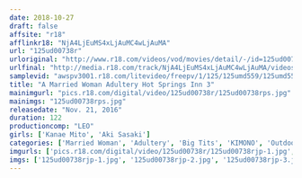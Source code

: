 ```yaml
---
date: 2018-10-27
draft: false
affsite: "r18"
afflinkr18: "NjA4LjEuMS4xLjAuMC4wLjAuMA"
url: "125ud00738r"
urloriginal: "http://www.r18.com/videos/vod/movies/detail/-/id=125ud00738r"
urlfinal: "http://media.r18.com/track/NjA4LjEuMS4xLjAuMC4wLjAuMA/videos/vod/movies/detail/-/id=125ud00738r"
samplevid: "awspv3001.r18.com/litevideo/freepv/1/125/125umd559/125umd559_dmb_w.mp4"
title: "A Married Woman Adultery Hot Springs Inn 3"
mainimgurl: "pics.r18.com/digital/video/125ud00738r/125ud00738rps.jpg"
mainimgs: "125ud00738rps.jpg"
releasedate: "Nov. 21, 2016"
duration: 122
productioncomp: "LEO"
girls: ['Kanae Mito', 'Aki Sasaki']
categories: ['Married Woman', 'Adultery', 'Big Tits', 'KIMONO', 'Outdoor', 'Blowjob', 'Hi-Def']
imgurls: ['pics.r18.com/digital/video/125ud00738r/125ud00738rjp-1.jpg', 'pics.r18.com/digital/video/125ud00738r/125ud00738rjp-2.jpg', 'pics.r18.com/digital/video/125ud00738r/125ud00738rjp-3.jpg', 'pics.r18.com/digital/video/125ud00738r/125ud00738rjp-4.jpg', 'pics.r18.com/digital/video/125ud00738r/125ud00738rjp-5.jpg', 'pics.r18.com/digital/video/125ud00738r/125ud00738rjp-6.jpg', 'pics.r18.com/digital/video/125ud00738r/125ud00738rjp-7.jpg', 'pics.r18.com/digital/video/125ud00738r/125ud00738rjp-8.jpg', 'pics.r18.com/digital/video/125ud00738r/125ud00738rjp-9.jpg', 'pics.r18.com/digital/video/125ud00738r/125ud00738rjp-10.jpg', 'pics.r18.com/digital/video/125ud00738r/125ud00738rjp-11.jpg', 'pics.r18.com/digital/video/125ud00738r/125ud00738rjp-12.jpg', 'pics.r18.com/digital/video/125ud00738r/125ud00738rjp-13.jpg', 'pics.r18.com/digital/video/125ud00738r/125ud00738rjp-14.jpg', 'pics.r18.com/digital/video/125ud00738r/125ud00738rjp-15.jpg', 'pics.r18.com/digital/video/125ud00738r/125ud00738rjp-16.jpg', 'pics.r18.com/digital/video/125ud00738r/125ud00738rjp-17.jpg', 'pics.r18.com/digital/video/125ud00738r/125ud00738rjp-18.jpg', 'pics.r18.com/digital/video/125ud00738r/125ud00738rjp-19.jpg', 'pics.r18.com/digital/video/125ud00738r/125ud00738rjp-20.jpg']
imgs: ['125ud00738rjp-1.jpg', '125ud00738rjp-2.jpg', '125ud00738rjp-3.jpg', '125ud00738rjp-4.jpg', '125ud00738rjp-5.jpg', '125ud00738rjp-6.jpg', '125ud00738rjp-7.jpg', '125ud00738rjp-8.jpg', '125ud00738rjp-9.jpg', '125ud00738rjp-10.jpg', '125ud00738rjp-11.jpg', '125ud00738rjp-12.jpg', '125ud00738rjp-13.jpg', '125ud00738rjp-14.jpg', '125ud00738rjp-15.jpg', '125ud00738rjp-16.jpg', '125ud00738rjp-17.jpg', '125ud00738rjp-18.jpg', '125ud00738rjp-19.jpg', '125ud00738rjp-20.jpg']
---
```

